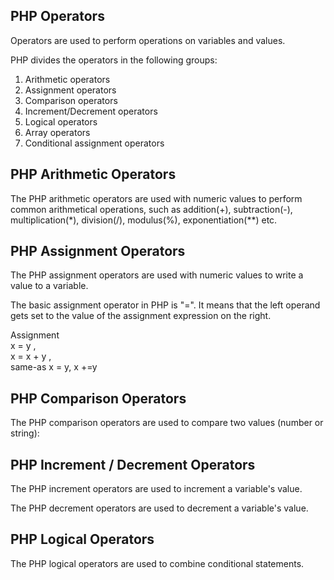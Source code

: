 PHP Operators
-----------------
Operators are used to perform operations on variables and values.

PHP divides the operators in the following groups:

01. Arithmetic operators
02. Assignment operators
03. Comparison operators
04. Increment/Decrement operators
05. Logical operators
06. Array operators
07. Conditional assignment operators

PHP Arithmetic Operators
------------------------------
The PHP arithmetic operators are used with numeric values to perform common arithmetical operations, such as addition(+), subtraction(-), multiplication(*), division(/), modulus(%), exponentiation(**) etc.

PHP Assignment Operators
-----------------------------
The PHP assignment operators are used with numeric values to write a value to a variable.

The basic assignment operator in PHP is "=". It means that the left operand gets set to the value of the assignment expression on the right.

Assignment         
x = y   ,             
x = x + y     ,  
same-as       x = y,    x +=y

PHP Comparison Operators
---------------------------
The PHP comparison operators are used to compare two values (number or string):

PHP Increment / Decrement Operators
-----------------------------------------
The PHP increment operators are used to increment a variable's value.

The PHP decrement operators are used to decrement a variable's value.

PHP Logical Operators
-----------------------
The PHP logical operators are used to combine conditional statements.

